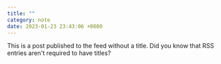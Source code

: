 ```yaml
---
title: ""
category: note
date: 2023-01-23 23:43:06 +0800
---
```


This is a post published to the feed without a title. Did you know that RSS
entries aren't required to have titles?
